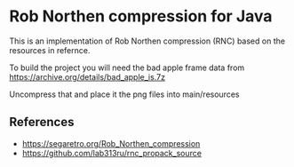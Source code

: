 # Rob Northen compression for Java

This is an implementation of Rob Northen compression (RNC) based on the resources in refernce.

To build the project you will need the bad apple frame data from https://archive.org/details/bad_apple_is.7z

Uncompress that and place it the png files into main/resources

## References
 * https://segaretro.org/Rob_Northen_compression  
 * https://github.com/lab313ru/rnc_propack_source